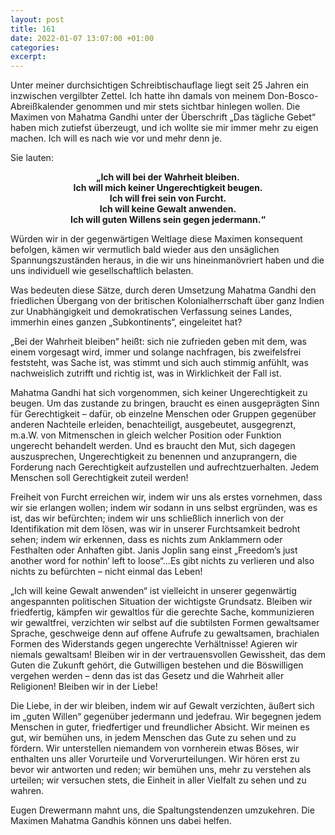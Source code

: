```yaml
---
layout: post
title: 161
date: 2022-01-07 13:07:00 +01:00
categories: 
excerpt: 
---
```


Unter meiner durchsichtigen Schreibtischauflage liegt seit 25 Jahren ein inzwischen vergilbter Zettel. Ich hatte ihn damals von meinem Don-Bosco-Abreißkalender genommen und mir stets sichtbar hinlegen wollen. Die Maximen von Mahatma Gandhi unter der Überschrift „Das tägliche Gebet“ haben mich zutiefst überzeugt, und ich wollte sie mir immer mehr zu eigen machen. Ich will es nach wie vor und mehr denn je.

Sie lauten:

<p align="center"><b>„Ich will bei der Wahrheit bleiben.<br/>
Ich will mich keiner Ungerechtigkeit beugen.<br/>
Ich will frei sein von Furcht.<br/>
Ich will keine Gewalt anwenden.<br/>
Ich will guten Willens sein gegen jedermann.“</b></p>

Würden wir in der gegenwärtigen Weltlage diese Maximen konsequent befolgen, kämen wir vermutlich bald wieder aus den unsäglichen Spannungszuständen heraus, in die wir uns hineinmanövriert haben und die uns individuell wie gesellschaftlich belasten.

Was bedeuten diese Sätze, durch deren Umsetzung Mahatma Gandhi den friedlichen Übergang von der britischen Kolonialherrschaft über ganz Indien zur Unabhängigkeit und demokratischen Verfassung seines Landes, immerhin eines ganzen „Subkontinents“, eingeleitet hat?

„Bei der Wahrheit bleiben“ heißt: sich nie zufrieden geben mit dem, was einem vorgesagt wird, immer und solange nachfragen, bis zweifelsfrei feststeht, was Sache ist, was stimmt und sich auch stimmig anfühlt, was nachweislich zutrifft und richtig ist, was in Wirklichkeit der Fall ist.

Mahatma Gandhi hat sich vorgenommen, sich keiner Ungerechtigkeit zu beugen. Um das zustande zu bringen, braucht es einen ausgeprägten Sinn für Gerechtigkeit – dafür, ob einzelne Menschen oder Gruppen gegenüber anderen Nachteile erleiden, benachteiligt, ausgebeutet, ausgegrenzt, m.a.W. von Mitmenschen in gleich welcher Position oder Funktion ungerecht behandelt werden. Und es braucht den Mut, sich dagegen auszusprechen, Ungerechtigkeit zu benennen und anzuprangern, die Forderung nach Gerechtigkeit aufzustellen und aufrechtzuerhalten. Jedem Menschen soll Gerechtigkeit zuteil werden!

Freiheit von Furcht erreichen wir, indem wir uns als erstes vornehmen, dass wir sie erlangen wollen; indem wir sodann in uns selbst ergründen, was es ist, das wir befürchten; indem wir uns schließlich innerlich von der Identifikation mit dem lösen, was wir in unserer Furchtsamkeit bedroht sehen; indem wir erkennen, dass es nichts zum Anklammern oder Festhalten oder Anhaften gibt. Janis Joplin sang einst „Freedom’s just another word for nothin‘ left to loose“…Es gibt nichts zu verlieren und also nichts zu befürchten – nicht einmal das Leben!

„Ich will keine Gewalt anwenden“ ist vielleicht in unserer gegenwärtig angespannten politischen Situation der wichtigste Grundsatz. Bleiben wir friedfertig, kämpfen wir gewaltlos für die gerechte Sache, kommunizieren wir gewaltfrei, verzichten wir selbst auf die subtilsten Formen gewaltsamer Sprache, geschweige denn auf offene Aufrufe zu gewaltsamen, brachialen Formen des Widerstands gegen ungerechte Verhältnisse! Agieren wir niemals gewaltsam! Bleiben wir in der vertrauensvollen Gewissheit, das dem Guten die Zukunft gehört, die Gutwilligen bestehen und die Böswilligen vergehen werden – denn das ist das Gesetz und die Wahrheit aller Religionen! Bleiben wir in der Liebe!

Die Liebe, in der wir bleiben, indem wir auf Gewalt verzichten, äußert sich im „guten Willen“ gegenüber jedermann und jedefrau. Wir begegnen jedem Menschen in guter, friedfertiger und freundlicher Absicht. Wir meinen es gut, wir bemühen uns, in jedem Menschen das Gute zu sehen und zu fördern. Wir unterstellen niemandem von vornherein etwas Böses, wir enthalten uns aller Vorurteile und Vorverurteilungen. Wir hören erst zu bevor wir antworten und reden; wir bemühen uns, mehr zu verstehen als urteilen; wir versuchen stets, die Einheit in aller Vielfalt zu sehen und zu wahren.

Eugen Drewermann mahnt uns, die Spaltungstendenzen umzukehren. Die Maximen Mahatma Gandhis können uns dabei helfen.
